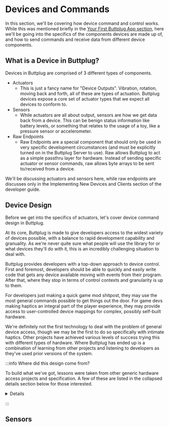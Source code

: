 # Devices and Commands

In this section, we'll be covering how device command and control works. While this was mentioned briefly in the [Your First Buttplug App section](/docs/dev-guide/writing-buttplug-applications/intro), here we'll be going into the specifics of the components devices are made up of, and how to send commands and receive data from different device components.

## What is a Device in Buttplug?

Devices in Buttplug are comprised of 3 different types of components.

- Actuators
  - This is just a fancy name for "Device Outputs". Vibration, rotation, moving back and forth, all
    of these are types of actuation. Buttplug devices expose a core set of actuator types that we expect all devices to conform to.
- Sensors
  - While actuators are all about output, sensors are how we get data back from a device. This can
    be benign status information like battery levels, or something that relates to the usage of a toy, like a pressure sensor or accelerometer.
- Raw Endpoints
  - Raw Endpoints are a special component that should only be used in very specific development
    circumstances (and must be explicitly turned on in the Buttplug Server to use). Raw allows
    Buttplug to act as a simple passthru layer for hardware. Instead of sending specific actuator or
    sensor commands, raw allows byte arrays to be sent to/received from a device. 

We'll be discussing actuators and sensors here, while raw endpoints are discusses only in the Implementing New Devices and Clients section of the developer guide.

## Device Design

Before we get into the specifics of actuators, let's cover device command design in Buttplug.

At its core, Buttplug is made to give developers access to the widest variety of devices possible,
with a balance to rapid development capability and granuality. As we're never quite sure what people
will use the library for or what devices they'll do with it, this is an incredibly challenging
situation to deal with.

Buttplug provides developers with a top-down approach to device control. First and foremost, developers should be able to quickly and easily write code that gets any device available moving with events from their program. After that, where they stop in terms of control contexts and granularity is up to them.

For developers just making a quick game mod shitpost, they may use the most general commands possible to get things out the door. For game devs making haptics an integral part of the player experience, they may provide access to user-controlled device mappings for complex, possibly self-built hardware. 

We're definitely not the first technology to deal with the problem of general device access, though we may be the first to do so specifically with intimate haptics. Other projects have achieved various levels of success trying this with different types of hardware. Where Buttplug has ended up is a combination of learning from other projects and listening to developers as they've used prior versions of the system.

:::info Where did this design come from?

To build what we've got, lessons were taken from other generic hardware access projects and specification. A few of these are listed in the collapsed details section below for those interested.

<details>

### Example: The USB HID Spec

The USB Implementors Forum maintains the USB Human Interface Device Specification, which is supposed to be a one stop shop for all types of interface devices for computers. Mice, Keyboards, media function buttons, and other hardware you interact with daily are all covered under this specification.

However, many devices you may never knew existed are also supported! Golf Clubs! Barcode Scanners! Magic Carpets (NOT REALLY)! The list goes on and on and on, and you can read all 430+ pages of it in the [USB HID Usage Tables Document](https://www.usb.org/document-library/hid-usage-tables-14).

Obviously, this amount of device support is untenable for implementation by a small open source
team. Trying to specify that many devices means creates a system so vast that the protocol must be extremely general, and the developer must do quite a bit of work to figure out what capabilities the device they're seeing has, what are the features of those capabilities, etc... While it's certainly a task that needs to happen for projects the scale of an operating system, we can scope smaller than this.

### Example: VRPN and H3D

Scaling down some, there's projects like VRPN, the Virtual Reality Peripherals Network. VRPN has been around since well before the current VR era, supporting hardware all the way back to the days of serial port input controllers and CAVE systems.

Similarly, there's haptics engines like H3D, that allow developers to define generic workspaces and materials for communicating haptics experiences.

The interesting part about these solutions is that they can define usage areas (i.e. we know a person needs to have a headset, have a vague idea of what inputs might be, as well as sensors for positions for VR, or will be using some sort of touch feedback for ), but still allows

</details>

:::

## Sensors


